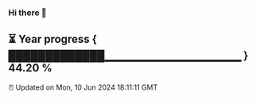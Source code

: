 ### Hi there 👋
⏳ Year progress { █████████████▁▁▁▁▁▁▁▁▁▁▁▁▁▁▁▁▁ } 44.20 %
---
⏰ Updated on Mon, 10 Jun 2024 18:11:11 GMT

